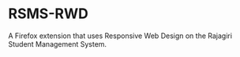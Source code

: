 # RSMS-RWD
A Firefox extension that uses Responsive Web Design on the Rajagiri Student Management System. 
